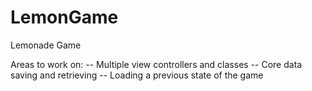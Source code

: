 # LemonGame
Lemonade Game

Areas to work on:
-- Multiple view controllers and classes 
-- Core data saving and retrieving 
-- Loading a previous state of the game 
